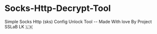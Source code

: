 # Socks-Http-Decrypt-Tool
Simple Socks Http (sks) Config Unlock Tool -- Made With love By Project SSLaB LK 🇱🇰
